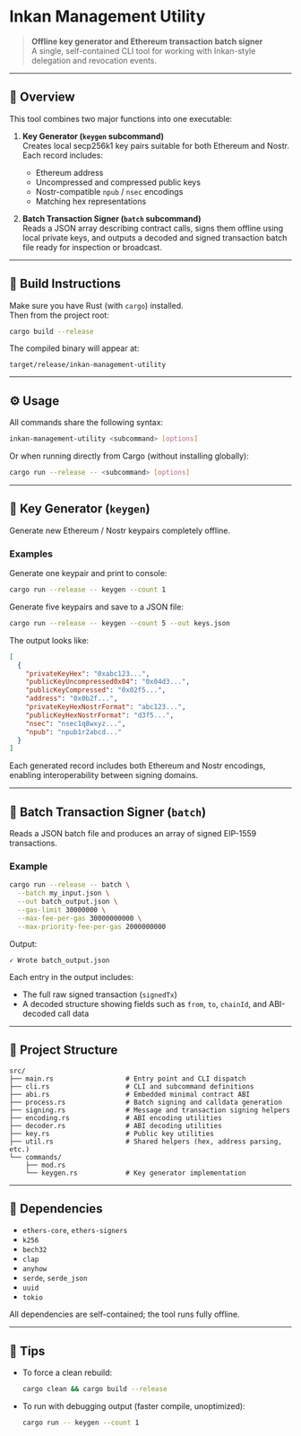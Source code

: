 # Inkan Management Utility

> **Offline key generator and Ethereum transaction batch signer**  
> A single, self-contained CLI tool for working with Inkan-style delegation and revocation events.

---

## 🚀 Overview

This tool combines two major functions into one executable:

1. **Key Generator (`keygen` subcommand)**  
   Creates local secp256k1 key pairs suitable for both Ethereum and Nostr.  
   Each record includes:
   - Ethereum address
   - Uncompressed and compressed public keys
   - Nostr-compatible `npub` / `nsec` encodings
   - Matching hex representations

2. **Batch Transaction Signer (`batch` subcommand)**  
   Reads a JSON array describing contract calls, signs them offline using
   local private keys, and outputs a decoded and signed transaction batch file
   ready for inspection or broadcast.

---

## 🧩 Build Instructions

Make sure you have Rust (with `cargo`) installed.  
Then from the project root:

```bash
cargo build --release
```

The compiled binary will appear at:

```
target/release/inkan-management-utility
```

---

## ⚙️ Usage

All commands share the following syntax:

```bash
inkan-management-utility <subcommand> [options]
```

Or when running directly from Cargo (without installing globally):

```bash
cargo run --release -- <subcommand> [options]
```

---

## 🔑 Key Generator (`keygen`)

Generate new Ethereum / Nostr keypairs completely offline.

### Examples

Generate one keypair and print to console:
```bash
cargo run --release -- keygen --count 1
```

Generate five keypairs and save to a JSON file:
```bash
cargo run --release -- keygen --count 5 --out keys.json
```

The output looks like:

```json
[
  {
    "privateKeyHex": "0xabc123...",
    "publicKeyUncompressed0x04": "0x04d3...",
    "publicKeyCompressed": "0x02f5...",
    "address": "0x0b2f...",
    "privateKeyHexNostrFormat": "abc123...",
    "publicKeyHexNostrFormat": "d3f5...",
    "nsec": "nsec1q8wxyz...",
    "npub": "npub1r2abcd..."
  }
]
```

Each generated record includes both Ethereum and Nostr encodings, enabling interoperability between signing domains.

---

## 🧾 Batch Transaction Signer (`batch`)

Reads a JSON batch file and produces an array of signed EIP-1559 transactions.

### Example

```bash
cargo run --release -- batch \
  --batch my_input.json \
  --out batch_output.json \
  --gas-limit 30000000 \
  --max-fee-per-gas 30000000000 \
  --max-priority-fee-per-gas 2000000000
```

Output:
```
✓ Wrote batch_output.json
```

Each entry in the output includes:
- The full raw signed transaction (`signedTx`)
- A decoded structure showing fields such as `from`, `to`, `chainId`, and ABI-decoded call data

---

## 🧱 Project Structure

```
src/
├── main.rs                  # Entry point and CLI dispatch
├── cli.rs                   # CLI and subcommand definitions
├── abi.rs                   # Embedded minimal contract ABI
├── process.rs               # Batch signing and calldata generation
├── signing.rs               # Message and transaction signing helpers
├── encoding.rs              # ABI encoding utilities
├── decoder.rs               # ABI decoding utilities
├── key.rs                   # Public key utilities
├── util.rs                  # Shared helpers (hex, address parsing, etc.)
└── commands/
    ├── mod.rs
    └── keygen.rs            # Key generator implementation
```

---

## 🧰 Dependencies

- `ethers-core`, `ethers-signers`
- `k256`
- `bech32`
- `clap`
- `anyhow`
- `serde`, `serde_json`
- `uuid`
- `tokio`

All dependencies are self-contained; the tool runs fully offline.

---

## 🧪 Tips

- To force a clean rebuild:
  ```bash
  cargo clean && cargo build --release
  ```

- To run with debugging output (faster compile, unoptimized):
  ```bash
  cargo run -- keygen --count 1
  ```

